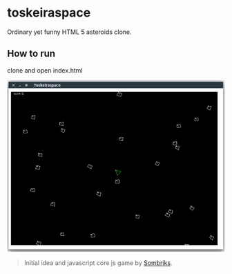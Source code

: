 # toskeiraspace
Ordinary yet funny HTML 5 asteroids clone.

## How to run

clone and open index.html

![Alt ts](https://github.com/panther-js/toskeiraspace/raw/master/ts.png)

> Initial idea and javascript core js game by [Sombriks](https://github.com/sombriks).
